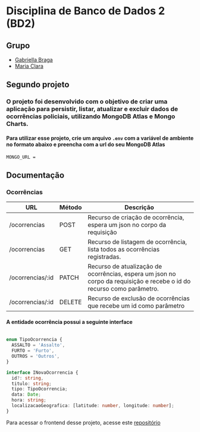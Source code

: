 # Disciplina de Banco de Dados 2 (BD2)
## Grupo
- [Gabriella Braga](https://github.com/gabs44)
- [Maria Clara](https://github.com/marysclair)
## Segundo projeto

### O projeto foi desenvolvido com o objetivo de criar uma aplicação para persistir, listar, atualizar e excluir dados de ocorrências policiais, utilizando MongoDB Atlas e Mongo Charts.


#### Para utilizar esse projeto, crie um arquivo ```.env``` com a variável de ambiente no formato abaixo e preencha com a url do seu MongoDB Atlas
```
MONGO_URL = 
```

## Documentação


### Ocorrências

URL | Método | Descrição 
------|------------|-----
/ocorrencias | POST | Recurso de criação de ocorrência, espera um json no corpo da requisição
/ocorrencias | GET | Recurso de listagem de ocorrência, lista todos as ocorrências registradas.
/ocorrencias/:id | PATCH | Recurso de atualização de ocorrências, espera um json no corpo da requisição e recebe o id do recurso como parâmetro.
/ocorrencias/:id | DELETE | Recurso de exclusão de ocorrências que recebe um id como parâmetro


#### A entidade ocorrência possui a seguinte interface
```typescript

enum TipoOcorrencia {
  ASSALTO = 'Assalto',
  FURTO = 'Furto',
  OUTROS = 'Outros',
}

interface INovaOcorrencia {
  id?: string,
  titulo: string;
  tipo: TipoOcorrencia;
  data: Date;
  hora: string;
  localizacaoGeografica: [latitude: number, longitude: number];
}
```
Para acessar o frontend desse projeto, acesse este [repositório](https://github.com/marysclair/Projeto-1-BANCO-II)
